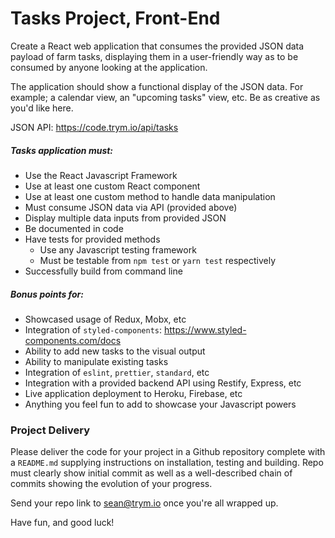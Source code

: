 # Tasks Project, Front-End

Create a React web application that consumes the provided JSON data payload of farm tasks, displaying them in a user-friendly way as to be consumed by anyone looking at the application.

The application should show a functional display of the JSON data.  For example; a calendar view, an "upcoming tasks" view, etc.  Be as creative as you'd like here.

JSON API: https://code.trym.io/api/tasks

##### Tasks application must:
- Use the React Javascript Framework
- Use at least one custom React component
- Use at least one custom method to handle data manipulation
- Must consume JSON data via API (provided above)
- Display multiple data inputs from provided JSON 
- Be documented in code
- Have tests for provided methods
  - Use any Javascript testing framework
  - Must be testable from `npm test` or `yarn test` respectively
- Successfully build from command line

##### Bonus points for:
- Showcased usage of Redux, Mobx, etc
- Integration of `styled-components`: https://www.styled-components.com/docs
- Ability to add new tasks to the visual output
- Ability to manipulate existing tasks
- Integration of `eslint`, `prettier`, `standard`, etc
- Integration with a provided backend API using Restify, Express, etc
- Live application deployment to Heroku, Firebase, etc
- Anything you feel fun to add to showcase your Javascript powers

### Project Delivery

Please deliver the code for your project in a Github repository complete with a `README.md` supplying instructions on installation, testing and building.  Repo must clearly show initial commit as well as a well-described chain of commits showing the evolution of your progress.

Send your repo link to sean@trym.io once you're all wrapped up.

Have fun, and good luck!
